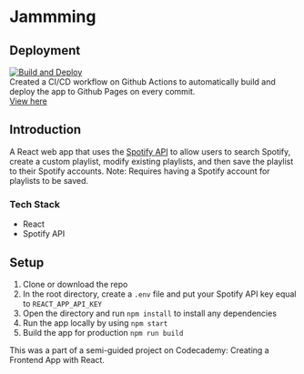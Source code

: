 # Jammming

## Deployment 
[![Build and Deploy](https://github.com/atozc/Jammming/actions/workflows/main.yml/badge.svg)](https://github.com/atozc/Jammming/actions/workflows/main.yml)
<br>
Created a CI/CD workflow on Github Actions to automatically build and deploy the app to Github Pages on every commit. 
<br>
[View here](https://atozc.github.io/Jammming)

## Introduction 
A React web app that uses the [Spotify API](https://developer.spotify.com/documentation/web-api/) to allow users to search Spotify, create a custom playlist, modify existing playlists, and then save the playlist to their Spotify accounts. 
Note: Requires having a Spotify account for playlists to be saved.

### Tech Stack
- React 
- Spotify API

## Setup 
1. Clone or download the repo
2. In the root directory, create a `.env` file and put your Spotify API key equal to `REACT_APP_API_KEY`
3. Open the directory and run `npm install` to install any dependencies 
4. Run the app locally by using `npm start`
5. Build the app for production `npm run build`

This was a part of a semi-guided project on Codecademy: Creating a Frontend App with React. 

